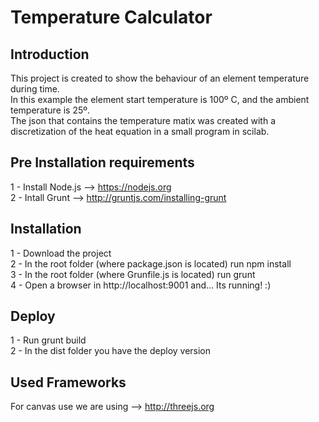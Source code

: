 # Temperature Calculator

## Introduction

This project is created to show the behaviour of an element temperature during time.  
In this example the element start temperature is 100º C, and the ambient temperature is 25º.  
The json that contains the temperature matix was created with a discretization of the heat equation in a small program in scilab.  

## Pre Installation requirements  
1 - Install Node.js --> https://nodejs.org  
2 - Intall Grunt --> http://gruntjs.com/installing-grunt
  
## Installation
  
1 - Download the project  
2 - In the root folder (where package.json is located) run npm install  
3 - In the root folder (where Grunfile.js is located) run grunt  
4 - Open a browser in http://localhost:9001 and... Its running! :)  

## Deploy
  
1 - Run grunt build  
2 - In the dist folder you have the deploy version

## Used Frameworks  
  
For canvas use we are using --> http://threejs.org  
